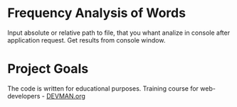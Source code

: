 # Frequency Analysis of Words

Input absolute or relative path to file, that you whant analize in console after application request. Get results from console window. 

# Project Goals

The code is written for educational purposes. Training course for web-developers - [DEVMAN.org](https://devman.org)
